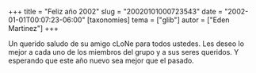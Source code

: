 +++
title = "Feliz año 2002"
slug = "20020101000723543"
date = "2002-01-01T00:07:23-06:00"
[taxonomies]
tema = ["glib"]
autor = ["Eden Martinez"]
+++

Un querido saludo de su amigo cLoNe para todos ustedes. Les deseo lo
mejor a cada uno de los miembros del grupo y a sus seres queridos. Y
esperando que este año nuevo sea mejor que el pasado.
